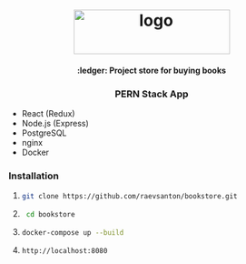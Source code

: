 <h1 align="center">
    <img width="275" height="78" src="https://user-images.githubusercontent.com/32206164/84589665-cf725680-ae38-11ea-828b-b20eada43eae.png" alt="logo">
</h1>

<h4 align="center">:ledger: Project store for buying books</h4>
<h3 align="center">PERN Stack App</h4>

- React (Redux)
- Node.js (Express)
- PostgreSQL
- nginx
- Docker


### Installation

1)  
    ```bash
    git clone https://github.com/raevsanton/bookstore.git
    ```
2. 
   ```bash
    cd bookstore
    ```
3.
    ```bash
    docker-compose up --build
    ```
4.  
    ```bash
    http://localhost:8080
    ```

